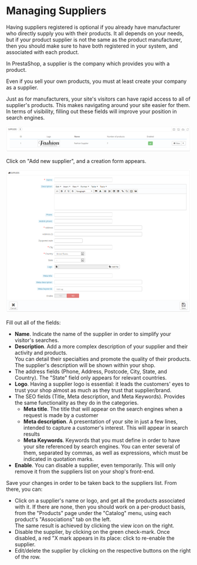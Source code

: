 # Managing Suppliers

Having suppliers registered is optional if you already have manufacturer who directly supply you with their products. It all depends on your needs, but if your product supplier is not the same as the product manufacturer, then you should make sure to have both registered in your system, and associated with each product.

In PrestaShop, a supplier is the company which provides you with a product.

Even if you sell your own products, you must at least create your company as a supplier.

Just as for manufacturers, your site's visitors can have rapid access to all of supplier's products. This makes navigating around your site easier for them. In terms of visibility, filling out these fields will improve your position in search engines.

![](<../../../.gitbook/assets/23038575 (1).png>)

Click on "Add new supplier", and a creation form appears.

![](<../../../.gitbook/assets/23038576 (1).png>)

Fill out all of the fields:

* **Name**. Indicate the name of the supplier in order to simplify your visitor's searches.
* **Description**. Add a more complex description of your supplier and their activity and products.\
  &#x20;You can detail their specialties and promote the quality of their products. The supplier's description will be shown within your shop.
* The address fields (Phone, Address, Postcode, City, State, and Country). The "State" field only appears for relevant countries.
* **Logo**. Having a supplier logo is essential: it leads the customers' eyes to trust your shop almost as much as they trust that supplier/brand.
* The SEO fields (Title, Meta description, and Meta Keywords). Provides the same functionality as they do in the categories.
  * **Meta title**. The title that will appear on the search engines when a request is made by a customer
  * **Meta description**. A presentation of your site in just a few lines, intended to capture a customer's interest. This will appear in search results
  * **Meta Keywords**. Keywords that you must define in order to have your site referenced by search engines. You can enter several of them, separated by commas, as well as expressions, which must be indicated in quotation marks.
* **Enable**. You can disable a supplier, even temporarily. This will only remove it from the suppliers list on your shop's front-end.

Save your changes in order to be taken back to the suppliers list. From there, you can:

* Click on a supplier's name or logo, and get all the products associated with it. If there are none, then you should work on a per-product basis, from the "Products" page under the "Catalog" menu, using each product's "Associations" tab on the left.\
  &#x20;The same result is achieved by clicking the view icon on the right.
* Disable the supplier, by clicking on the green check-mark. Once disabled, a red "X mark appears in its place: click to re-enable the supplier.
* Edit/delete the supplier by clicking on the respective buttons on the right of the row.
